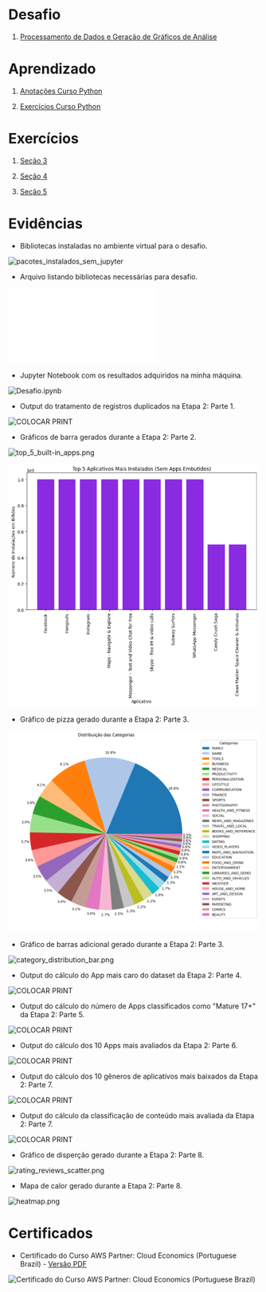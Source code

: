 # Desafio

1. [Processamento de Dados e Geração de Gráficos de Análise](Desafios/)

# Aprendizado

1. [Anotações Curso Python](Aprendizado/Python%203%20-%20Curso%20Completo%20Básico%20ao%20Avançado.md)

2. [Exercícios Curso Python](Aprendizado/Desafios%20Curso%20Python%203.ipynb)

# Exercícios

1. [Seção 3](Exercícios/Seção%203/)

2. [Seção 4](Exercícios/Seção%204/)

3. [Seção 5](Exercícios/Seção%205/)

# Evidências

* Bibliotecas instaladas no ambiente virtual para o desafio.

![pacotes_instalados_sem_jupyter](Evidências/pacotes_instalados_sem_jupyter.png)

* Arquivo listando bibliotecas necessárias para desafio.

![requirements.txt](Desafios/requirements.txt)

* Jupyter Notebook com os resultados adquiridos na minha máquina.

![Desafio.ipynb](Desafios/Desafio.ipynb)

* Output do tratamento de registros duplicados na Etapa 2: Parte 1.

![COLOCAR PRINT]()

* Gráficos de barra gerados durante a Etapa 2: Parte 2.

![top_5_built-in_apps.png](Evidências/top_5_built-in_apps.png)

![top_5_apps.png](Evidências/top_5_apps.png)

* Gráfico de pizza gerado durante a Etapa 2: Parte 3.

![category_distribution_pie_new.png](Evidências/category_distribution_pie_new.png)

* Gráfico de barras adicional gerado durante a Etapa 2: Parte 3.

![category_distribution_bar.png](Evidências/category_distribution_bar.png)

* Output do cálculo do App mais caro do dataset da Etapa 2: Parte 4.

![COLOCAR PRINT]()

* Output do cálculo do número de Apps classificados como "Mature 17+" da Etapa 2: Parte 5.

![COLOCAR PRINT]()

* Output do cálculo dos 10 Apps mais avaliados da Etapa 2: Parte 6.

![COLOCAR PRINT]()

* Output do cálculo dos 10 gêneros de aplicativos mais baixados da Etapa 2: Parte 7. 

![COLOCAR PRINT]()

* Output do cálculo da classificação de conteúdo mais avaliada da Etapa 2: Parte 7.

![COLOCAR PRINT]()

* Gráfico de disperção gerado durante a Etapa 2: Parte 8.

![rating_reviews_scatter.png](Evidências/rating_reviews_scatter.png)

* Mapa de calor gerado durante a Etapa 2: Parte 8.

![heatmap.png](Evidências/heatmap.png)

# Certificados

- Certificado do Curso AWS Partner: Cloud Economics (Portuguese Brazil) - [Versão PDF](Certificados/Parceiro%20da%20AWS%20-%20Aspectos%20econômicos%20da%20nuvem.pdf)

![Certificado do Curso AWS Partner: Cloud Economics (Portuguese Brazil)](Certificados/Parceiro%20da%20AWS%20-%20Aspectos%20econômicos%20da%20nuvem.png)
